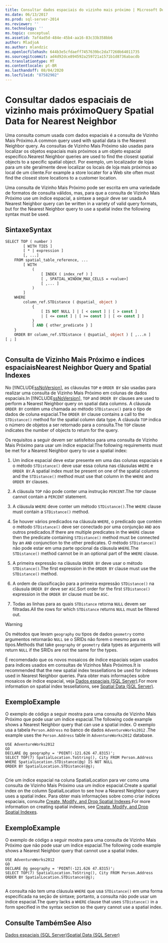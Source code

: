 ```yaml
---
title: Consultar dados espaciais do vizinho mais próximo | Microsoft Docs
ms.date: 06/13/2017
ms.prod: sql-server-2014
ms.reviewer: ''
ms.technology: ''
ms.topic: conceptual
ms.assetid: 7af4ad5d-484e-45b4-aa16-83c33b358bb6
author: MladjoA
ms.author: mlandzic
ms.openlocfilehash: 644b3e5cfdaeff7457639bc2da77260b64011735
ms.sourcegitcommit: ad4d92dce894592a259721a1571b1d8736abacdb
ms.translationtype: MT
ms.contentlocale: pt-BR
ms.lasthandoff: 08/04/2020
ms.locfileid: "87582902"
---
```

# <a name="query-spatial-data-for-nearest-neighbor"></a><span data-ttu-id="98ea6-102">Consultar dados espaciais de vizinho mais próximo</span><span class="sxs-lookup"><span data-stu-id="98ea6-102">Query Spatial Data for Nearest Neighbor</span></span>
  <span data-ttu-id="98ea6-103">Uma consulta comum usada com dados espaciais é a consulta de Vizinho Mais Próximo.</span><span class="sxs-lookup"><span data-stu-id="98ea6-103">A common query used with spatial data is the Nearest Neighbor query.</span></span> <span data-ttu-id="98ea6-104">As consultas de Vizinho Mais Próximo são usadas para localizar os objetos espaciais mais próximos a um objeto espacial específico.</span><span class="sxs-lookup"><span data-stu-id="98ea6-104">Nearest Neighbor queries are used to find the closest spatial objects to a specific spatial object.</span></span> <span data-ttu-id="98ea6-105">Por exemplo, um localizador de lojas para um site geralmente deve localizar os locais de loja mais próximos ao local de um cliente.</span><span class="sxs-lookup"><span data-stu-id="98ea6-105">For example a store locater for a Web site often must find the closest store locations to a customer location.</span></span>  
  
 <span data-ttu-id="98ea6-106">Uma consulta de Vizinho Mais Próximo pode ser escrita em uma variedade de formatos de consulta válidos, mas, para que a consulta de Vizinho Mais Próximo use um índice espacial, a sintaxe a seguir deve ser usada.</span><span class="sxs-lookup"><span data-stu-id="98ea6-106">A Nearest Neighbor query can be written in a variety of valid query formats, but for the Nearest Neighbor query to use a spatial index the following syntax must be used.</span></span>  
  
## <a name="syntax"></a><span data-ttu-id="98ea6-107">Sintaxe</span><span class="sxs-lookup"><span data-stu-id="98ea6-107">Syntax</span></span>  
  
```vb  
SELECT TOP ( number )  
        [ WITH TIES ]  
        [ * | expression ]   
        [, ...]  
    FROM spatial_table_reference, ...   
        [ WITH   
            (   
                [ INDEX ( index_ref ) ]   
                [ , SPATIAL_WINDOW_MAX_CELLS = <value>]   
                [ ,... ]   
            )   
        ]  
    WHERE   
        column_ref.STDistance ( @spatial_ object )   
            {   
                [ IS NOT NULL ] | [ < const ] | [ > const ]   
                | [ <= const ] | [ >= const ] | [ <> const ] ]   
            }  
            [ AND { other_predicate } ]   
    }  
    ORDER BY column_ref.STDistance ( @spatial_ object ) [ ,...n ]  
[ ; ]  
  
```  
  
## <a name="nearest-neighbor-query-and-spatial-indexes"></a><span data-ttu-id="98ea6-108">Consulta de Vizinho Mais Próximo e índices espaciais</span><span class="sxs-lookup"><span data-stu-id="98ea6-108">Nearest Neighbor Query and Spatial Indexes</span></span>  
 <span data-ttu-id="98ea6-109">No [!INCLUDE[ssNoVersion](../../includes/ssnoversion-md.md)], as cláusulas `TOP` e `ORDER BY` são usadas para realizar uma consulta de Vizinho Mais Próximo em colunas de dados espaciais.</span><span class="sxs-lookup"><span data-stu-id="98ea6-109">In [!INCLUDE[ssNoVersion](../../includes/ssnoversion-md.md)], `TOP` and `ORDER BY` clauses are used to perform a Nearest Neighbor query on spatial data columns.</span></span> <span data-ttu-id="98ea6-110">A cláusula `ORDER BY` contém uma chamada ao método `STDistance()` para o tipo de dados de coluna espacial.</span><span class="sxs-lookup"><span data-stu-id="98ea6-110">The `ORDER BY` clause contains a call to the `STDistance()` method for the spatial column data type.</span></span> <span data-ttu-id="98ea6-111">A cláusula `TOP` indica o número de objetos a ser retornado para a consulta.</span><span class="sxs-lookup"><span data-stu-id="98ea6-111">The `TOP` clause indicates the number of objects to return for the query.</span></span>  
  
 <span data-ttu-id="98ea6-112">Os requisitos a seguir devem ser satisfeitos para uma consulta de Vizinho Mais Próximo para usar um índice espacial:</span><span class="sxs-lookup"><span data-stu-id="98ea6-112">The following requirements must be met for a Nearest Neighbor query to use a spatial index:</span></span>  
  
1.  <span data-ttu-id="98ea6-113">Um índice espacial deve estar presente em uma das colunas espaciais e o método `STDistance()` deve usar essa coluna nas cláusulas `WHERE` e `ORDER BY`.</span><span class="sxs-lookup"><span data-stu-id="98ea6-113">A spatial index must be present on one of the spatial columns and the `STDistance()` method must use that column in the `WHERE` and `ORDER BY` clauses.</span></span>  
  
2.  <span data-ttu-id="98ea6-114">A cláusula `TOP` não pode conter uma instrução `PERCENT`.</span><span class="sxs-lookup"><span data-stu-id="98ea6-114">The `TOP` clause cannot contain a `PERCENT` statement.</span></span>  
  
3.  <span data-ttu-id="98ea6-115">A cláusula `WHERE` deve conter um método `STDistance()`.</span><span class="sxs-lookup"><span data-stu-id="98ea6-115">The `WHERE` clause must contain a `STDistance()` method.</span></span>  
  
4.  <span data-ttu-id="98ea6-116">Se houver vários predicados na cláusula `WHERE`, o predicado que contém o método `STDistance()` deve ser conectado por uma conjunção `AND` aos outros predicados.</span><span class="sxs-lookup"><span data-stu-id="98ea6-116">If there are multiple predicates in the `WHERE` clause then the predicate containing `STDistance()` method must be connected by an `AND` conjunction to the other predicates.</span></span> <span data-ttu-id="98ea6-117">O método `STDistance()` não pode estar em uma parte opcional da cláusula `WHERE`.</span><span class="sxs-lookup"><span data-stu-id="98ea6-117">The `STDistance()` method cannot be in an optional part of the `WHERE` clause.</span></span>  
  
5.  <span data-ttu-id="98ea6-118">A primeira expressão na cláusula `ORDER BY` deve usar o método `STDistance()`.</span><span class="sxs-lookup"><span data-stu-id="98ea6-118">The first expression in the `ORDER BY` clause must use the `STDistance()` method.</span></span>  
  
6.  <span data-ttu-id="98ea6-119">A ordem de classificação para a primeira expressão `STDistance()` na cláusula `ORDER BY` deve ser `ASC`.</span><span class="sxs-lookup"><span data-stu-id="98ea6-119">Sort order for the first `STDistance()` expression in the `ORDER BY` clause must be `ASC`.</span></span>  
  
7.  <span data-ttu-id="98ea6-120">Todas as linhas para as quais `STDistance` retorna `NULL` devem ser filtradas.</span><span class="sxs-lookup"><span data-stu-id="98ea6-120">All the rows for which `STDistance` returns `NULL` must be filtered out.</span></span>  
  
> [!WARNING]  
>  <span data-ttu-id="98ea6-121">Os métodos que levam `geography` ou tipos de dados `geometry` como argumentos retornarão `NULL` se o SRIDs não forem o mesmo para os tipos.</span><span class="sxs-lookup"><span data-stu-id="98ea6-121">Methods that take `geography` or `geometry` data types as arguments will return `NULL` if the SRIDs are not the same for the types.</span></span>  
  
 <span data-ttu-id="98ea6-122">É recomendado que os novos mosaicos de índice espaciais sejam usados para índices usados em consultas de Vizinhos Mais Próximos.</span><span class="sxs-lookup"><span data-stu-id="98ea6-122">It is recommended that the new spatial index tessellations be used for indexes used in Nearest Neighbor queries.</span></span> <span data-ttu-id="98ea6-123">Para obter mais informações sobre mosaicos de índice espacial, veja [Dados espaciais &#40;SQL Server&#41;](spatial-data-sql-server.md).</span><span class="sxs-lookup"><span data-stu-id="98ea6-123">For more information on spatial index tessellations, see [Spatial Data &#40;SQL Server&#41;](spatial-data-sql-server.md).</span></span>  
  
## <a name="example"></a><span data-ttu-id="98ea6-124">Exemplo</span><span class="sxs-lookup"><span data-stu-id="98ea6-124">Example</span></span>  
 <span data-ttu-id="98ea6-125">O exemplo de código a seguir mostra para uma consulta de Vizinho Mais Próximo que pode usar um índice espacial.</span><span class="sxs-lookup"><span data-stu-id="98ea6-125">The following code example shows a Nearest Neighbor query that can use a spatial index.</span></span> <span data-ttu-id="98ea6-126">O exemplo usa a tabela `Person.Address` no banco de dados `AdventureWorks2012` .</span><span class="sxs-lookup"><span data-stu-id="98ea6-126">The example uses the `Person.Address` table in `AdventureWorks2012` database.</span></span>  
  
```  
USE AdventureWorks2012  
GO  
DECLARE @g geography = 'POINT(-121.626 47.8315)';  
SELECT TOP(7) SpatialLocation.ToString(), City FROM Person.Address  
WHERE SpatialLocation.STDistance(@g) IS NOT NULL  
ORDER BY SpatialLocation.STDistance(@g);  
  
```  
  
 <span data-ttu-id="98ea6-127">Crie um índice espacial na coluna SpatialLocation para ver como uma consulta de Vizinho Mais Próximo usa um índice espacial.</span><span class="sxs-lookup"><span data-stu-id="98ea6-127">Create a spatial index on the column SpatialLocation to see how a Nearest Neighbor query uses a spatial index.</span></span> <span data-ttu-id="98ea6-128">Para obter mais informações sobre como criar índices espaciais, consulte [Create, Modify, and Drop Spatial Indexes](create-modify-and-drop-spatial-indexes.md).</span><span class="sxs-lookup"><span data-stu-id="98ea6-128">For more information on creating spatial indexes, see [Create, Modify, and Drop Spatial Indexes](create-modify-and-drop-spatial-indexes.md).</span></span>  
  
## <a name="example"></a><span data-ttu-id="98ea6-129">Exemplo</span><span class="sxs-lookup"><span data-stu-id="98ea6-129">Example</span></span>  
 <span data-ttu-id="98ea6-130">O exemplo de código a seguir mostra para uma consulta de Vizinho Mais Próximo que não pode usar um índice espacial.</span><span class="sxs-lookup"><span data-stu-id="98ea6-130">The following code example shows a Nearest Neighbor query that cannot use a spatial index.</span></span>  
  
```  
USE AdventureWorks2012  
GO  
DECLARE @g geography = 'POINT(-121.626 47.8315)';  
SELECT TOP(7) SpatialLocation.ToString(), City FROM Person.Address  
ORDER BY SpatialLocation.STDistance(@g);  
  
```  
  
 <span data-ttu-id="98ea6-131">A consulta não tem uma cláusula `WHERE` que usa `STDistance()` em uma forma especificada na seção de sintaxe; portanto, a consulta não pode usar um índice espacial.</span><span class="sxs-lookup"><span data-stu-id="98ea6-131">The query lacks a `WHERE` clause that uses `STDistance()` in a form specified in the syntax section so the query cannot use a spatial index.</span></span>  
  
## <a name="see-also"></a><span data-ttu-id="98ea6-132">Consulte Também</span><span class="sxs-lookup"><span data-stu-id="98ea6-132">See Also</span></span>  
 [<span data-ttu-id="98ea6-133">Dados espaciais &#40;SQL Server&#41;</span><span class="sxs-lookup"><span data-stu-id="98ea6-133">Spatial Data &#40;SQL Server&#41;</span></span>](spatial-data-sql-server.md)  
  
  
